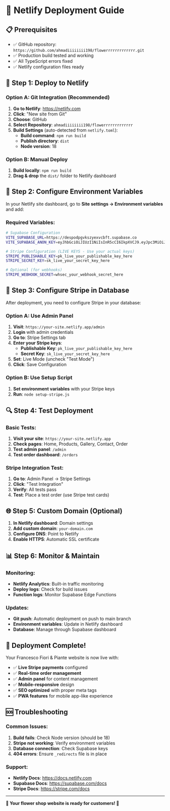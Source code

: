 # 🚀 Netlify Deployment Guide

## 📋 **Prerequisites**
- ✅ GitHub repository: `https://github.com/ahmadiiiiiiii198/flowerrrrrrrrrrrrr.git`
- ✅ Production build tested and working
- ✅ All TypeScript errors fixed
- ✅ Netlify configuration files ready

## 🔧 **Step 1: Deploy to Netlify**

### **Option A: Git Integration (Recommended)**
1. **Go to Netlify**: https://netlify.com
2. **Click**: "New site from Git"
3. **Choose**: GitHub
4. **Select Repository**: `ahmadiiiiiiii198/flowerrrrrrrrrrrrr`
5. **Build Settings** (auto-detected from `netlify.toml`):
   - **Build command**: `npm run build`
   - **Publish directory**: `dist`
   - **Node version**: 18

### **Option B: Manual Deploy**
1. **Build locally**: `npm run build`
2. **Drag & drop** the `dist/` folder to Netlify dashboard

## 🔑 **Step 2: Configure Environment Variables**

In your Netlify site dashboard, go to **Site settings → Environment variables** and add:

### **Required Variables:**
```bash
# Supabase Configuration
VITE_SUPABASE_URL=https://despodpgvkszyexvcbft.supabase.co
VITE_SUPABASE_ANON_KEY=eyJhbGciOiJIUzI1NiIsInR5cCI6IkpXVCJ9.eyJpc3MiOiJzdXBhYmFzZSIsInJlZiI6ImRlc3BvZHBndmtzenlleHZjYmZ0Iiwicm9sZSI6ImFub24iLCJpYXQiOjE3NDgzNTcyMTAsImV4cCI6MjA2MzkzMzIxMH0.zyjFQA-Kr317M5l_6qjV_a-6ED2iU4wraRuYaa0iGEg

# Stripe Configuration (LIVE KEYS - Use your actual keys)
STRIPE_PUBLISHABLE_KEY=pk_live_your_publishable_key_here
STRIPE_SECRET_KEY=sk_live_your_secret_key_here

# Optional (for webhooks)
STRIPE_WEBHOOK_SECRET=whsec_your_webhook_secret_here
```

## 🎯 **Step 3: Configure Stripe in Database**

After deployment, you need to configure Stripe in your database:

### **Option A: Use Admin Panel**
1. **Visit**: `https://your-site.netlify.app/admin`
2. **Login** with admin credentials
3. **Go to**: Stripe Settings tab
4. **Enter your Stripe keys**:
   - **Publishable Key**: `pk_live_your_publishable_key_here`
   - **Secret Key**: `sk_live_your_secret_key_here`
5. **Set**: Live Mode (uncheck "Test Mode")
6. **Click**: Save Configuration

### **Option B: Use Setup Script**
1. **Set environment variables** with your Stripe keys
2. **Run**: `node setup-stripe.js`

## 🔍 **Step 4: Test Deployment**

### **Basic Tests:**
1. **Visit your site**: `https://your-site.netlify.app`
2. **Check pages**: Home, Products, Gallery, Contact, Order
3. **Test admin panel**: `/admin`
4. **Test order dashboard**: `/orders`

### **Stripe Integration Test:**
1. **Go to**: Admin Panel → Stripe Settings
2. **Click**: "Test Integration"
3. **Verify**: All tests pass
4. **Test**: Place a test order (use Stripe test cards)

## 🌐 **Step 5: Custom Domain (Optional)**

1. **In Netlify dashboard**: Domain settings
2. **Add custom domain**: `your-domain.com`
3. **Configure DNS**: Point to Netlify
4. **Enable HTTPS**: Automatic SSL certificate

## 📊 **Step 6: Monitor & Maintain**

### **Monitoring:**
- **Netlify Analytics**: Built-in traffic monitoring
- **Deploy logs**: Check for build issues
- **Function logs**: Monitor Supabase Edge Functions

### **Updates:**
- **Git push**: Automatic deployment on push to main branch
- **Environment variables**: Update in Netlify dashboard
- **Database**: Manage through Supabase dashboard

## 🎉 **Deployment Complete!**

Your Francesco Fiori & Piante website is now live with:
- ✅ **Live Stripe payments** configured
- ✅ **Real-time order management**
- ✅ **Admin panel** for content management
- ✅ **Mobile-responsive** design
- ✅ **SEO optimized** with proper meta tags
- ✅ **PWA features** for mobile app-like experience

## 🆘 **Troubleshooting**

### **Common Issues:**
1. **Build fails**: Check Node version (should be 18)
2. **Stripe not working**: Verify environment variables
3. **Database connection**: Check Supabase keys
4. **404 errors**: Ensure `_redirects` file is in place

### **Support:**
- **Netlify Docs**: https://docs.netlify.com
- **Supabase Docs**: https://supabase.com/docs
- **Stripe Docs**: https://stripe.com/docs

---

**🚀 Your flower shop website is ready for customers! 🌸**
